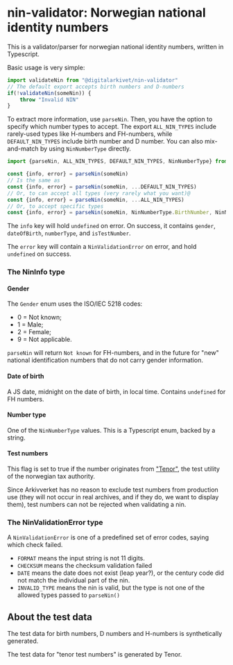 # nin-validator: Norwegian national identity numbers

This is a validator/parser for norwegian national identity numbers, written in Typescript.

Basic usage is very simple:

```typescript
import validateNin from "@digitalarkivet/nin-validator"
// The default export accepts birth numbers and D-numbers
if(!validateNin(someNin)) {
    throw "Invalid NIN"
}
```

To extract more information, use `parseNin`. Then, you have the option to specify which number types to accept. The export `ALL_NIN_TYPES` include rarely-used types like H-numbers and FH-numbers, while `DEFAULT_NIN_TYPES` include birth number and D number. You can also mix-and-match by using `NinNumberType` directly.

```typescript
import {parseNin, ALL_NIN_TYPES, DEFAULT_NIN_TYPES, NinNumberType} from "@digitalarkivet/nin-validator"

const {info, error} = parseNin(someNin)
// Is the same as
const {info, error} = parseNin(someNin, ...DEFAULT_NIN_TYPES)
// Or, to can accept all types (very rarely what you want)@
const {info, error} = parseNin(someNin, ...ALL_NIN_TYPES)
// Or, to accept specific types
const {info, error} = parseNin(someNin, NinNumberType.BirthNumber, NinNumberType.HNumber)
```

The `info` key will hold `undefined` on error.
On success, it contains `gender`, `dateOfBirth`, `numberType`, and `isTestNumber`.

The `error` key will contain a `NinValidationError` on error, and hold `undefined` on success.


### The NinInfo type

#### Gender
The `Gender` enum uses the ISO/IEC 5218 codes:
 - 0 = Not known;
 - 1 = Male;
 - 2 = Female;
 - 9 = Not applicable.

`parseNin` will return `Not known` for FH-numbers, and in the future for "new" national identification numbers that do not carry gender information.

#### Date of birth
A JS date, midnight on the date of birth, in local time.
Contains `undefined` for FH numbers.

#### Number type
One of the `NinNumberType` values. This is a Typescript enum, backed by a string.

#### Test numbers
This flag is set to true if the number originates from ["Tenor"](https://www.skatteetaten.no/skjema/testdata/), the test utility of the norwegian tax authority.

Since Arkivverket has no reason to exclude test numbers from production use (they will not occur in real archives, and if they do, we want to display them), test numbers can not be rejected when validating a nin.

### The NinValidationError type

A `NinValidationError` is one of a predefined set of error codes, saying which check failed.

- `FORMAT` means the input string is not 11 digits.
- `CHECKSUM` means the checksum validation failed
- `DATE` means the date does not exist (leap year?), or the century code did not match the individual part of the nin.
- `INVALID_TYPE` means the nin is valid, but the type is not one of the allowed types passed to `parseNin()`

## About the test data

The test data for birth numbers, D numbers and H-numbers is synthetically generated.

The test data for "tenor test numbers" is generated by Tenor.